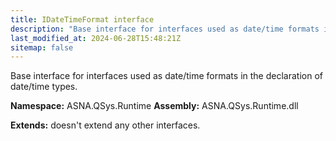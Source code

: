 ```yaml
---
title: IDateTimeFormat interface
description: "Base interface for interfaces used as date/time formats in the declaration of date/time types. "
last_modified_at: 2024-06-28T15:48:21Z
sitemap: false
---
```


Base interface for interfaces used as date/time formats in the declaration of date/time types.

**Namespace:** ASNA.QSys.Runtime
**Assembly:** ASNA.QSys.Runtime.dll

**Extends:** doesn't extend any other interfaces.
<br>
<br>

